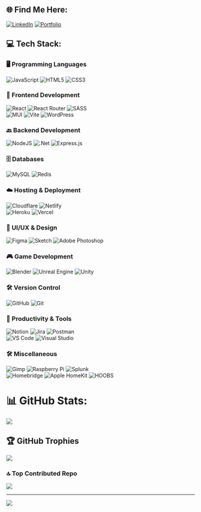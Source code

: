 ## 🌐 Find Me Here:

[![LinkedIn](https://img.shields.io/badge/LinkedIn-blue?style=for-the-badge)](https://www.linkedin.com/in/bailey-leong)
[![Portfolio](https://img.shields.io/badge/portfolio-grey?style=for-the-badge&logo=googlechrome
)](https://www.baileyleong.com)

## 💻 Tech Stack:

### 🖥️ Programming Languages  
![JavaScript](https://img.shields.io/badge/javascript-%23323330.svg?style=flat&logo=javascript&logoColor=%23F7DF1E)  ![HTML5](https://img.shields.io/badge/html5-%23E34F26.svg?style=flat&logo=html5&logoColor=white)  ![CSS3](https://img.shields.io/badge/css3-%231572B6.svg?style=flat&logo=css3&logoColor=white)  

### 🎨 Frontend Development  
![React](https://img.shields.io/badge/react-%2320232a.svg?style=flat&logo=react&logoColor=%2361DAFB)  ![React Router](https://img.shields.io/badge/React_Router-CA4245?style=flat&logo=react-router&logoColor=white)  ![SASS](https://img.shields.io/badge/SASS-hotpink.svg?style=flat&logo=SASS&logoColor=white)  
![MUI](https://img.shields.io/badge/MUI-%230081CB.svg?style=flat&logo=mui&logoColor=white)  ![Vite](https://img.shields.io/badge/vite-%23646CFF.svg?style=flat&logo=vite&logoColor=white)  ![WordPress](https://img.shields.io/badge/WordPress-%23117AC9.svg?style=flat&logo=WordPress&logoColor=white)  

### 🔙 Backend Development  
![NodeJS](https://img.shields.io/badge/node.js-6DA55F?style=flat&logo=node.js&logoColor=white)  ![.Net](https://img.shields.io/badge/.NET-5C2D91?style=flat&logo=.net&logoColor=white)  ![Express.js](https://img.shields.io/badge/Express.js-404D59?style=flat&logo=express&logoColor=white)  

### 🗄️ Databases  
![MySQL](https://img.shields.io/badge/mysql-4479A1.svg?style=flat&logo=mysql&logoColor=white)  ![Redis](https://img.shields.io/badge/redis-%23DD0031.svg?style=flat&logo=redis&logoColor=white)  

### ☁️ Hosting & Deployment  
![Cloudflare](https://img.shields.io/badge/Cloudflare-F38020?style=flat&logo=Cloudflare&logoColor=white)  ![Netlify](https://img.shields.io/badge/netlify-%23000000.svg?style=flat&logo=netlify&logoColor=#00C7B7)  
![Heroku](https://img.shields.io/badge/heroku-%23430098.svg?style=flat&logo=heroku&logoColor=white)  ![Vercel](https://img.shields.io/badge/vercel-%23000000.svg?style=flat&logo=vercel&logoColor=white)  

### 🎨 UI/UX & Design  
![Figma](https://img.shields.io/badge/figma-%23F24E1E.svg?style=flat&logo=figma&logoColor=white)  ![Sketch](https://img.shields.io/badge/Sketch-FFB387?style=flat&logo=sketch&logoColor=black)  ![Adobe Photoshop](https://img.shields.io/badge/adobe%20photoshop-%2331A8FF.svg?style=flat&logo=adobe%20photoshop&logoColor=white)  

### 🎮 Game Development  
![Blender](https://img.shields.io/badge/blender-%23F5792A.svg?style=flat&logo=blender&logoColor=white)  ![Unreal Engine](https://img.shields.io/badge/unrealengine-%23313131.svg?style=flat&logo=unrealengine&logoColor=white)  ![Unity](https://img.shields.io/badge/unity-%23000000.svg?style=flat&logo=unity&logoColor=white)  

### 🛠️ Version Control  
![GitHub](https://img.shields.io/badge/github-%23121011.svg?style=flat&logo=github&logoColor=white)  ![Git](https://img.shields.io/badge/git-%23F05033.svg?style=flat&logo=git&logoColor=white)  

### 📑 Productivity & Tools  
![Notion](https://img.shields.io/badge/Notion-%23000000.svg?style=flat&logo=notion&logoColor=white)  ![Jira](https://img.shields.io/badge/jira-%230A0FFF.svg?style=flat&logo=jira&logoColor=white)  ![Postman](https://img.shields.io/badge/Postman-FF6C37?style=flat&logo=postman&logoColor=white)  
![VS Code](https://img.shields.io/badge/VS%20Code-0078D4?style=flat&logo=visualstudiocode&logoColor=white)  ![Visual Studio](https://img.shields.io/badge/Visual%20Studio-5C2D91?style=flat&logo=visualstudio&logoColor=white)  

### 🛠️ Miscellaneous  
![Gimp](https://img.shields.io/badge/Gimp-657D8B?style=flat&logo=gimp&logoColor=FFFFFF)  ![Raspberry Pi](https://img.shields.io/badge/-Raspberry_Pi-C51A4A?style=flat&logo=Raspberry-Pi)  ![Splunk](https://img.shields.io/badge/splunk-%23000000.svg?style=flat&logo=splunk&logoColor=white)  
![Homebridge](https://img.shields.io/badge/homebridge-%23491F59.svg?style=flat&logo=homebridge&logoColor=white)  ![Apple HomeKit](https://img.shields.io/badge/Apple_HomeKit-FFA500?style=flat&logo=apple&logoColor=white)  ![HOOBS](https://img.shields.io/badge/HOOBS-%23491F59.svg?style=flat&logo=hoobs&logoColor=white)  


# 📊 GitHub Stats:

<picture>
  <source
    srcset="https://github-readme-stats-baileyleongs-projects.vercel.app/api/top-langs/?username=BaileyLeong&theme=neon&hide_border=false&include_all_commits=true&count_private=true&exclude_repo=github-readme-streak-stats&layout=compact#gh-dark-mode-only"
    media="(prefers-color-scheme: dark)"
  />
  <source
    srcset="https://github-readme-stats-baileyleongs-projects.vercel.app/api/top-langs/?username=BaileyLeong&theme=neon&hide_border=false&include_all_commits=true&count_private=true&exclude_repo=github-readme-streak-stats&count_private=true&layout=compact#gh-light-mode-only"
    media="(prefers-color-scheme: light), (prefers-color-scheme: no-preference)"
  />
  <img src="https://github-readme-stats-baileyleongs-projects.vercel.app/api?user=BaileyLeong&show_icons=true" />
</picture>

## 🏆 GitHub Trophies

![](https://github-profile-trophy.vercel.app/?username=BaileyLeong&theme=discord&rank=-?&no-frame=false&no-bg=true&margin-w=4)

### 🔝 Top Contributed Repo

<picture>
  <source
    srcset="https://github-contributor-stats.vercel.app/api?username=BaileyLeong&limit=5&theme=neon&combine_all_yearly_contributions=true#gh-dark-mode-only"
    media="(prefers-color-scheme: dark)"
  />
  <source
    srcset="https://github-contributor-stats.vercel.app/api?username=BaileyLeong&limit=5&theme=catpuccin-latte&combine_all_yearly_contributions=true#gh-light-mode-only"
    media="(prefers-color-scheme: light), (prefers-color-scheme: no-preference)"
  />
  <img src="https://github-readme-streak-stats-pink-eight.vercel.app/api?user=BaileyLeong&show_icons=true" />
</picture>

---

[![](https://visitcount.itsvg.in/api?id=BaileyLeong&icon=0&color=13)](https://visitcount.itsvg.in)

<!-- Proudly created with GPRM ( https://gprm.itsvg.in ) -->

